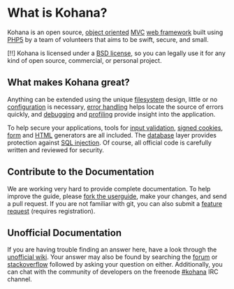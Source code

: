 # What is Kohana?

Kohana is an open source, [object oriented](http://wikipedia.org/wiki/Object-Oriented_Programming) [MVC](http://wikipedia.org/wiki/Model–View–Controller "Model View Controller") [web framework](http://wikipedia.org/wiki/Web_Framework) built using [PHP5](http://php.net/manual/intro-whatis "PHP Hypertext Preprocessor") by a team of volunteers that aims to be swift, secure, and small.

[!!] Kohana is licensed under a [BSD license](http://kohanaframework.org/license), so you can legally use it for any kind of open source, commercial, or personal project.

## What makes Kohana great?

Anything can be extended using the unique [filesystem](about.filesystem) design, little or no [configuration](about.configuration) is necessary, [error handling](debugging.errors) helps locate the source of errors quickly, and [debugging](debugging) and [profiling](debugging.profiling) provide insight into the application.

To help secure your applications, tools for [input validation](security.validation), [signed cookies](security.cookies), [form](security.forms) and [HTML](security.html) generators are all included. The [database](security.database) layer provides protection against [SQL injection](http://wikipedia.org/wiki/SQL_Injection). Of course, all official code is carefully written and reviewed for security.

## Contribute to the Documentation

We are working very hard to provide complete documentation. To help improve the guide, please [fork the userguide](http://github.com/kohana/userguide), make your changes, and send a pull request. If you are not familiar with git, you can also submit a [feature request](http://dev.kohanaframework.org/projects/kohana3/issues) (requires registration).

## Unofficial Documentation

If you are having trouble finding an answer here, have a look through the [unofficial wiki](http://kerkness.ca/wiki/doku.php). Your answer may also be found by searching the [forum](http://forum.kohanaphp.com/) or [stackoverflow](http://stackoverflow.com/questions/tagged/kohana) followed by asking your question on either.  Additionally, you can chat with the community of developers on the freenode [#kohana](irc://irc.freenode.net/kohana) IRC channel.  